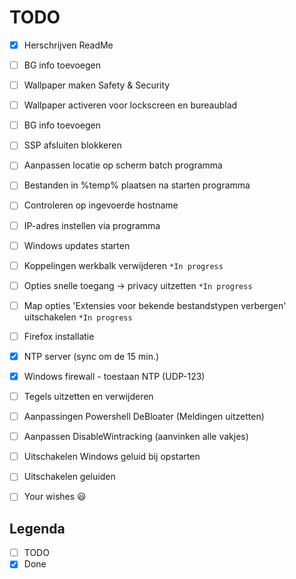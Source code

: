 # TODO
- [x] Herschrijven ReadMe
- [ ] BG info toevoegen
- [ ] Wallpaper maken Safety & Security
- [ ] Wallpaper activeren voor lockscreen en bureaublad
- [ ] BG info toevoegen
- [ ] SSP  afsluiten blokkeren
- [ ] Aanpassen locatie op scherm batch programma
- [ ] Bestanden in %temp% plaatsen na starten programma
- [ ] Controleren op ingevoerde hostname
- [ ] IP-adres instellen via programma
- [ ] Windows updates starten
- [ ] Koppelingen werkbalk verwijderen `*In progress`
- [ ] Opties snelle toegang -> privacy uitzetten `*In progress`
- [ ] Map opties 'Extensies voor bekende bestandstypen verbergen' uitschakelen `*In progress`
- [ ] Firefox installatie
- [x] NTP server (sync om de 15 min.)
- [x] Windows firewall - toestaan NTP (UDP-123)
- [ ] Tegels uitzetten en verwijderen
- [ ] Aanpassingen Powershell DeBloater (Meldingen uitzetten)
- [ ] Aanpassen DisableWintracking (aanvinken alle vakjes)
- [ ] Uitschakelen Windows geluid bij opstarten
- [ ] Uitschakelen geluiden
- [ ] Your wishes :smiley:


## Legenda
- [ ] TODO
- [x] Done